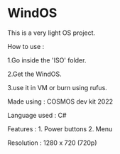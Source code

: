 # WindOS
This is a very light OS project.

How to use : 

   1.Go inside the 'ISO' folder.
        
   2.Get the WindOS.
        
   3.use it in VM or burn using rufus.



Made using : COSMOS dev kit 2022

Language used : C#

Features : 
        1. Power buttons
        2. Menu


Resolution : 1280 x 720 (720p)
